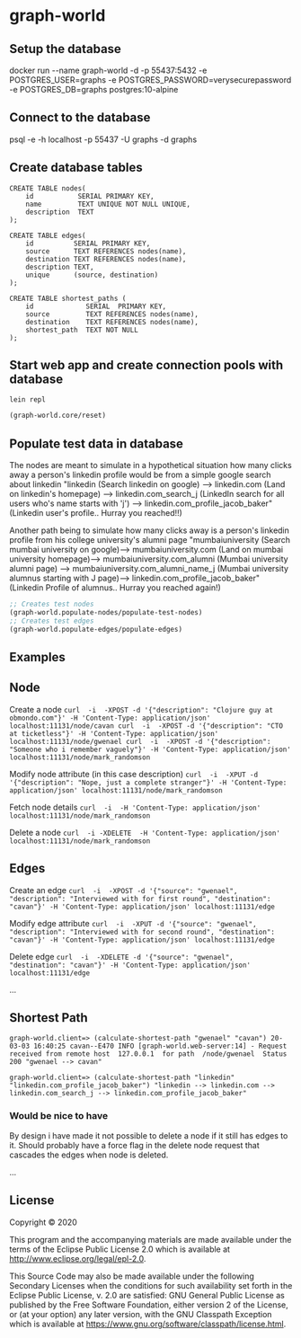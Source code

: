 # graph-world

## Setup the database

docker run  --name graph-world -d -p 55437:5432 -e POSTGRES_USER=graphs -e POSTGRES_PASSWORD=verysecurepassword -e POSTGRES_DB=graphs postgres:10-alpine

## Connect to the database

psql -e -h localhost -p 55437 -U graphs -d graphs

## Create database tables

```psql
CREATE TABLE nodes(
	id           SERIAL PRIMARY KEY,
	name 	     TEXT UNIQUE NOT NULL UNIQUE,
	description  TEXT
);

CREATE TABLE edges(
	id          SERIAL PRIMARY KEY,
	source      TEXT REFERENCES nodes(name),
	destination TEXT REFERENCES nodes(name),
	description TEXT,
	unique      (source, destination)
);

CREATE TABLE shortest_paths (
	id             SERIAL  PRIMARY KEY,
	source         TEXT REFERENCES nodes(name),
	destination    TEXT REFERENCES nodes(name),
	shortest_path  TEXT NOT NULL
);
```
## Start web app and create connection pools with database

`
lein repl
`

```clojure
(graph-world.core/reset)
```

## Populate test data in database

The nodes are meant to simulate in a hypothetical situation how many clicks away a person's linkedin profile would be from a simple google search about linkedin
"linkedin 						   (Search linkedin on google) --> 
 linkedin.com                      (Land on linkedin's homepage) --> 
 linkedin.com_search_j             (LinkedIn search for all users who's name starts with 'j') --> 
 linkedin.com_profile_jacob_baker" (Linkedin user's profile.. Hurray you reached!!)

Another path being to simulate how many clicks away is a person's linkedin profile  from his college university's alumni page
"mumbaiuniversity                    (Search mumbai university on google)--> 
 mumbaiuniversity.com                (Land on mumbai university homepage)--> 
 mumbaiuniversity.com_alumni         (Mumbai university alumni page) --> 
 mumbaiuniversity.com_alumni_name_j  (Mumbai university alumnus starting with J page)--> 
 linkedin.com_profile_jacob_baker"   (Linkedin Profile of alumnus.. Hurray you reached again!)


```clojure
;; Creates test nodes
(graph-world.populate-nodes/populate-test-nodes)
;; Creates test edges
(graph-world.populate-edges/populate-edges)
```

## Examples

## Node

Create a node
`
curl  -i  -XPOST -d '{"description": "Clojure guy at obmondo.com"}' -H 'Content-Type: application/json' localhost:11131/node/cavan
curl  -i  -XPOST -d '{"description": "CTO at ticketless"}' -H 'Content-Type: application/json' localhost:11131/node/gwenael
curl  -i  -XPOST -d '{"description": "Someone who i remember vaguely"}' -H 'Content-Type: application/json' localhost:11131/node/mark_randomson
`

Modify node attribute (in this case description)
`
curl  -i  -XPUT -d '{"description": "Nope, just a complete stranger"}' -H 'Content-Type: application/json' localhost:11131/node/mark_randomson
`

Fetch node details
`
curl  -i  -H 'Content-Type: application/json' localhost:11131/node/mark_randomson
`

Delete a node
`
curl  -i -XDELETE  -H 'Content-Type: application/json' localhost:11131/node/mark_randomson
`
## Edges

Create an edge
`
curl  -i  -XPOST -d '{"source": "gwenael", "description": "Interviewed with for first round", "destination": "cavan"}' -H 'Content-Type: application/json' localhost:11131/edge
`

Modify edge attribute
`
curl  -i  -XPUT -d '{"source": "gwenael", "description": "Interviewed with for second round", "destination": "cavan"}' -H 'Content-Type: application/json' localhost:11131/edge
`

Delete edge
`
curl  -i  -XDELETE -d '{"source": "gwenael", "destination": "cavan"}' -H 'Content-Type: application/json' localhost:11131/edge
`

...

## Shortest Path
`
graph-world.client=> (calculate-shortest-path "gwenael" "cavan")
20-03-03 16:40:25 cavan--E470 INFO [graph-world.web-server:14] - Request received from remote host  127.0.0.1  for path  /node/gwenael  Status  200
"gwenael --> cavan"
`

`
graph-world.client=> (calculate-shortest-path "linkedin" "linkedin.com_profile_jacob_baker")
"linkedin --> linkedin.com --> linkedin.com_search_j --> linkedin.com_profile_jacob_baker"
`

### Would be nice to have

By design i have made it not possible to delete a node if it still has edges to it.
Should probably have a force flag in the delete node request that cascades the edges when node is deleted.

...


## License

Copyright © 2020

This program and the accompanying materials are made available under the
terms of the Eclipse Public License 2.0 which is available at
http://www.eclipse.org/legal/epl-2.0.

This Source Code may also be made available under the following Secondary
Licenses when the conditions for such availability set forth in the Eclipse
Public License, v. 2.0 are satisfied: GNU General Public License as published by
the Free Software Foundation, either version 2 of the License, or (at your
option) any later version, with the GNU Classpath Exception which is available
at https://www.gnu.org/software/classpath/license.html.
